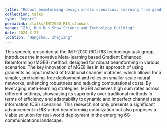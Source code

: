 ```yaml
---
title: "Robust beamforming design across scenarios: learning from gradients"
collection: talks
type: "Report"
permalink: /talks/IMT2030_RIS_standard
venue: "ZJU, Run Run Shaw Science and Technology Building"
date: 2024-3-27
location: "Hangzhou, Zhejiang"
---
```


This speech, presented at the IMT-2030 (6G) RIS technology task group, introduces the innovative Meta-learning based Gradient Enhanced Beamforming (MGEB) method, designed for robust beamforming in various scenarios. The key innovation of MGEB lies in its approach of using gradients as input instead of traditional channel matrices, which allows for a simpler, pretraining-free deployment and relies on smaller scale neural networks, enhancing robustness and reducing computational costs. By leveraging meta-learning strategies, MGEB achieves high sum rates across different settings, showcasing its superiority over traditional methods in terms of efficiency and adaptability to dynamic and imperfect channel state information (CSI) scenarios. This research not only presents a significant advancement in RIS-aided beamforming optimization but also proposes a viable solution for real-world deployment in the emerging 6G communications landscape.
